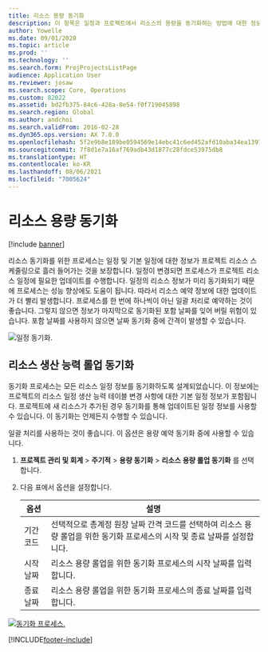 ```yaml
---
title: 리소스 용량 동기화
description: 이 항목은 일정과 프로젝트에서 리소스의 용량을 동기화하는 방법에 대한 정보를 제공합니다.
author: Yowelle
ms.date: 09/01/2020
ms.topic: article
ms.prod: ''
ms.technology: ''
ms.search.form: ProjProjectsListPage
audience: Application User
ms.reviewer: josaw
ms.search.scope: Core, Operations
ms.custom: 82022
ms.assetid: bd2fb375-84c6-428a-8e54-f0f719045898
ms.search.region: Global
ms.author: andchoi
ms.search.validFrom: 2016-02-28
ms.dyn365.ops.version: AX 7.0.0
ms.openlocfilehash: 5f2e9b8e189be0594569e14ebc41c6ed452afd10aba34ea1397b3e3f66cd2e96
ms.sourcegitcommit: 7f8d1e7a16af769adb43d1877c28fdce53975db8
ms.translationtype: HT
ms.contentlocale: ko-KR
ms.lasthandoff: 08/06/2021
ms.locfileid: "7005624"
---
```

# <a name="synchronize-resource-capacity"></a>리소스 용량 동기화

[!include [banner](../includes/banner.md)]

리소스 동기화를 위한 프로세스는 일정 및 기본 일정에 대한 정보가 프로젝트 리소스 스케줄링으로 흘러 들어가는 것을 보장합니다. 일정이 변경되면 프로세스가 프로젝트 리소스 일정에 필요한 업데이트를 수행합니다. 일정의 리소스 정보가 미리 동기화되기 때문에 프로세스는 성능 향상에도 도움이 됩니다. 따라서 리소스 예약 정보에 대한 업데이트가 더 빨리 발생합니다. 프로세스를 한 번에 하나씩이 아닌 일괄 처리로 예약하는 것이 좋습니다. 그렇지 않으면 정보가 마지막으로 동기화된 포함 날짜를 잊어 버릴 위험이 있습니다. 포함 날짜를 사용하지 않으면 날짜 동기화 중에 간격이 발생할 수 있습니다.

![일정 동기화.](./media/projectresourcing04-1024x471.jpg)

## <a name="synchronize-resource-capacity-roll-ups"></a>리소스 생산 능력 롤업 동기화

동기화 프로세스는 모든 리소스 일정 정보를 동기화하도록 설계되었습니다. 이 정보에는 프로젝트의 리소스 일정 생산 능력 테이블 변경 사항에 대한 기본 일정 정보가 포함됩니다. 프로젝트에 새 리소스가 추가된 경우 동기화를 통해 업데이트된 일정 정보를 사용할 수 있습니다. 이 동기화는 언제든지 수행할 수 있습니다.

일괄 처리를 사용하는 것이 좋습니다. 이 옵션은 용량 예약 동기화 중에 사용할 수 있습니다.

1. **프로젝트 관리 및 회계** &gt; **주기적** &gt; **용량 동기화** &gt; **리소스 용량 롤업 동기화** 를 선택합니다.
2. 다음 표에서 옵션을 설정합니다.

    | 옵션      | 설명 |
    |-------------|-------------|
    | 기간 코드 | 선택적으로 총계정 원장 날짜 간격 코드를 선택하여 리소스 용량 롤업을 위한 동기화 프로세스의 시작 및 종료 날짜를 설정합니다. |
    | 시작 날짜  | 리소스 용량 롤업을 위한 동기화 프로세스의 시작 날짜를 입력합니다. |
    | 종료 날짜    | 리소스 용량 롤업을 위한 동기화 프로세스의 종료 날짜를 입력합니다. |

[![동기화 프로세스.](./media/projectresourcing09.jpg)](./media/projectresourcing09.jpg)


[!INCLUDE[footer-include](../includes/footer-banner.md)]